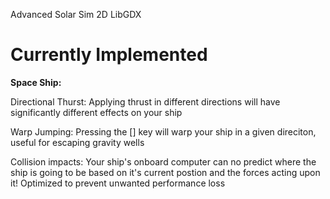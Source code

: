 Advanced Solar Sim 2D LibGDX

# Currently Implemented
   
  **Space Ship:**
   
   Directional Thurst: Applying thrust in different directions will have significantly different effects on your ship
   
   Warp Jumping: Pressing the [] key will warp your ship in a given direciton, useful for escaping gravity wells

   Collision impacts: Your ship's onboard computer can no predict where the ship is going to be based on it's current postion and the forces acting upon it!
   Optimized to prevent unwanted performance loss
